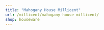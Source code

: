 ```yaml
---
title: "Mahogany House Millicent"
url: /millicent/mahogany-house-millicent/
shop: houseware
---
```

